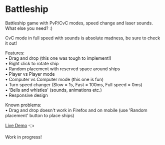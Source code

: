 # Battleship

Battleship game with PvP/CvC modes, speed change and laser sounds. What else you need? :)

CvC mode in full speed with sounds is absolute madness, be sure to check it out!<br>

Features:<br>
• Drag and drop (this one was tough to implement!)<br>
• Right click to rotate ship<br>
• Random placement with reserved space around ships<br>
• Player vs Player mode<br>
• Computer vs Computer mode (this one is fun)<br>
• Turn speed changer (Slow = 1s, Fast = 100ms, Full speed = 0ms)<br>
• 'Bells and whistles' (sounds, animations etc.)<br>
• Responsive design<br>

Known problems:<br>
• Drag and drop doesn't work in Firefox and on mobile (use 'Random placement' button to place ships)

[Live Demo](https://mariuszciaston.github.io/Battleship/) :point_left:

Work in progress!
